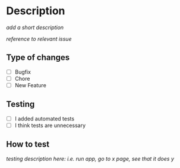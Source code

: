 # Description

_add a short description_

_reference to relevant issue_

## Type of changes
- [ ] Bugfix
- [ ] Chore
- [ ] New Feature

## Testing
- [ ] I added automated tests
- [ ] I think tests are unnecessary

## How to test

_testing description here: i.e. run app, go to x page, see that it does y_
